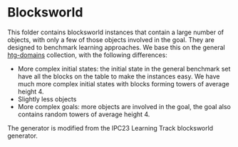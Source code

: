 # Blocksworld

This folder contains blocksworld instances that contain a large number of
objects, with only a few of those objects involved in the goal. They are
designed to benchmark learning approaches. We base this on the general
[htg-domains](https://github.com/abcorrea/htg-domains) collection, with the
following differences:

- More complex initial states: the initial state in the general benchmark set
  have all the blocks on the table to make the instances easy. We have much more
  complex initial states with blocks forming towers of average height 4.
- Slightly less objects
- More complex goals: more objects are involved in the goal, the goal also
  contains random towers of average height 4.

The generator is modified from the IPC23 Learning Track blocksworld generator.
